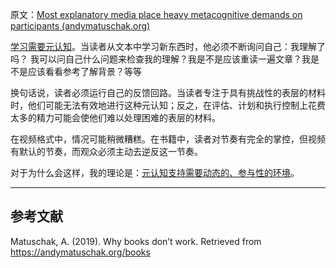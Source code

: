 原文：[Most explanatory media place heavy metacognitive demands on participants (andymatuschak.org)](https://notes.andymatuschak.org/z2T1wfESQC8moFh2Er4pHkHxkm3SoSzVvBsEo)

[学习需要元认知](https://notes.andymatuschak.org/z7J71kWtJfZrdWHevwTbq6ih3G1YAvRbmXa63)。当读者从文本中学习新东西时，他必须不断询问自己：我理解了吗？ 我可以问自己什么问题来检查我的理解？我是不是应该重读一遍文章？我是不是应该看看参考了解背景？等等

换句话说，读者必须运行自己的反馈回路。当读者专注于具有挑战性的表层的材料时，他们可能无法有效地进行这种元认知；反之，在评估、计划和执行控制上花费太多的精力可能会使他们难以处理困难的表层的材料。

在视频格式中，情况可能稍微糟糕。在书籍中，读者对节奏有完全的掌控，但视频有默认的节奏，而观众必须主动去逆反这一节奏。

对于为什么会这样，我的理论是：[元认知支持需要动态的、参与性的环境](https://notes.andymatuschak.org/z6sGtFW1yd4qgcxkLQsEBEJWxLKmBdjMQzKfa)。

------

## 参考文献

Matuschak, A. (2019). Why books don’t work. Retrieved from https://andymatuschak.org/books